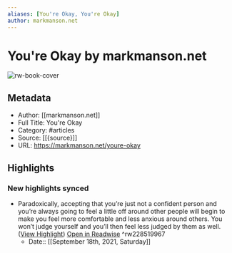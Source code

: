 ```yaml
---
aliases: [You're Okay, You're Okay]
author: markmanson.net
---
```

# You're Okay by markmanson.net

![rw-book-cover](https://readwise-assets.s3.amazonaws.com/static/images/article2.74d541386bbf.png)

## Metadata
- Author: [[markmanson.net]]
- Full Title: You're Okay
- Category: #articles
- Source: [[{source}]]
- URL: https://markmanson.net/youre-okay

## Highlights
### New highlights synced
- Paradoxically, accepting that you’re just not a confident person and you’re always going to feel a little off around other people will begin to make you feel more comfortable and less anxious around others. You won’t judge yourself and you’ll then feel less judged by them as well. ([View Highlight](https://instapaper.com/read/1419859247/17493164)) [Open in Readwise](https://readwise.io/open/228519967) ^rw228519967
    - Date:: [[September 18th, 2021, Saturday]]
